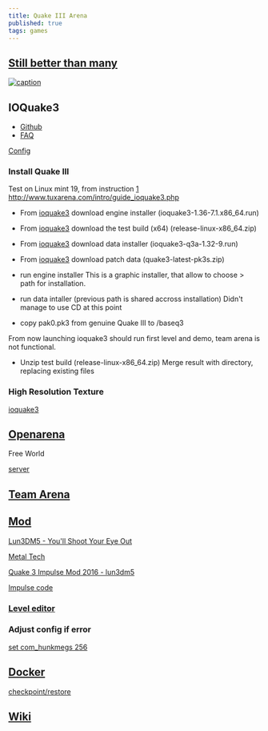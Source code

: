 ```yaml
---
title: Quake III Arena
published: true
tags: games
---
```

## [Still better than many](https://ioquake3.org/)
[![caption](https://img.youtube.com/vi/akQGDJpY26w/0.jpg)](https://www.youtube.com/watch?v=akQGDJpY26w)


## IOQuake3
- [Github](https://github.com/ioquake/ioq3/)
- [FAQ](http://wiki.ioquake3.org/Players_Guide)

[Config](http://tuxarena.blogspot.fr/2009/08/complete-guide-configure-and-customise.html)

### Install Quake III

Test on Linux mint 19, from instruction [1](http://jonathan.bergknoff.com/journal/installing-quake3-linux-mint)
http://www.tuxarena.com/intro/guide_ioquake3.php

- From [ioquake3](http://ioquake3.org/get-it/) download engine installer (ioquake3-1.36-7.1.x86_64.run)
- From [ioquake3](https://ioquake3.org/get-it/test-builds/) download the test build (x64) (release-linux-x86_64.zip)
- From [ioquake3](http://ioquake3.org/get-it/) download data installer (ioquake3-q3a-1.32-9.run)
- From [ioquake3](https://ioquake3.org/extras/patch-data/) download patch data (quake3-latest-pk3s.zip)

- run engine installer
This is a graphic installer, that allow to choose <install>> path for installation.

- run data intaller (previous path is shared accross installation)
Didn't manage to use CD at this point

- copy pak0.pk3 from genuine Quake III to <install>/baseq3

From now launching ioquake3 should run first level and demo, team arena is not functional.

- Unzip test build (release-linux-x86_64.zip)
  Merge result with <install> directory, replacing existing files

### High Resolution Texture
[ioquake3](http://ioquake3.org/extras/replacement_content/)


## [Openarena](http://openarena.ws/download.php)

Free World

[server](http://dpmaster.deathmask.net/?game=openarena)

## [Team Arena]()


## [Mod](https://lvlworld.com/)

[Lun3DM5 - You'll Shoot Your Eye Out](http://www.lunaran.com/page.php?id=218)

[Metal Tech](http://www.moddb.com/mods/metal-tech-v20-revolutions)

[Quake 3 Impulse Mod 2016 - lun3dm5](https://www.youtube.com/watch?v=v_zHK7nndqw)

[Impulse code](https://github.com/youurayy/ioq3)

### [Level editor](http://icculus.org/gtkradiant/)

### Adjust config if error
[set com_hunkmegs 256](http://etconfig.net/cvars/com_hunkmegs/)

## [Docker](https://github.com/icecrime/docker-ioquake3)

[checkpoint/restore](http://blog.kubernetes.io/2015/07/how-did-quake-demo-from-dockercon-work.html)

## [Wiki](http://quake.wikia.com/wiki/Quake_III_Arena)